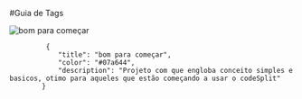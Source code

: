  #Guia de Tags
 
 ![bom para começar](https://img.shields.io/badge/bom_para_começar-07a644?style=for-the-badge&logoColor=white)
 
             {
                "title": "bom para começar",
                "color": "#07a644",
                "description": "Projeto com que engloba conceito simples e basicos, otimo para aqueles que estão começando a usar o codeSplit"
            }

